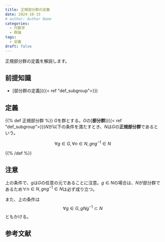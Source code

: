 ```yaml
---
title: 正規部分群の定義
date: 2024-10-15
# author: Author Name
categories:
  - 代数学
  - 群論
tags:
  - 定義
draft: false
---
```


正規部分群の定義を解説します。

<!--more-->

## 前提知識

- [部分群の定義]({{< ref "def_subgroup">}})

## 定義

{{% def 正規部分群 %}}
$G$を群とする。$G$の[**部分群**]({{< ref "def_subgroup">}})$N$が以下の条件を満たすとき、$N$は$G$の**正規部分群**であるという。

$$\forall g \in G, \forall n \in N, gng^{-1} \in N$$

{{% /def %}}

## 注意

上の条件で、$g$は$G$の任意の元であることに注意。$g \in N$の場合は、$N$が部分群であるため$\forall n \in N, gng^{-1} \in N$は必ず成り立つ。

また、上の条件は
$$\forall g \in G, gNg^{-1} \subset N$$
ともかける。

## 参考文献
